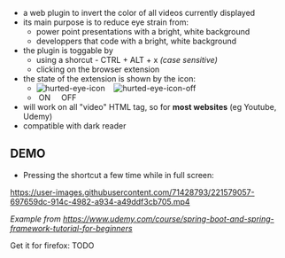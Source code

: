  - a web plugin to invert the color of all videos currently displayed
 - its main purpose is to reduce eye strain from:
   - power point presentations with a bright, white background
   - developpers that code with a bright, white background
 - the plugin is toggable by 
    - using a shorcut - CTRL + ALT + x _(case sensitive)_
    - clicking on the browser extension
 - the state of the extension is shown by the icon:
   - ![hurted-eye-icon](https://user-images.githubusercontent.com/71428793/221570708-b8a77de3-7f73-4331-8cff-14a9956c06b8.png)    ![hurted-eye-icon-off](https://user-images.githubusercontent.com/71428793/221570860-168b258c-6e1d-485b-b612-a5c723e9f826.png)
   -  ON     OFF
- will work on all "video" HTML tag, so for **most websites** (eg Youtube, Udemy)
- compatible with dark reader
## DEMO
- Pressing the shortcut a few time while in full screen:


https://user-images.githubusercontent.com/71428793/221579057-697659dc-914c-4982-a934-a49ddf3cb705.mp4


_Example from https://www.udemy.com/course/spring-boot-and-spring-framework-tutorial-for-beginners_

Get it for firefox: TODO
